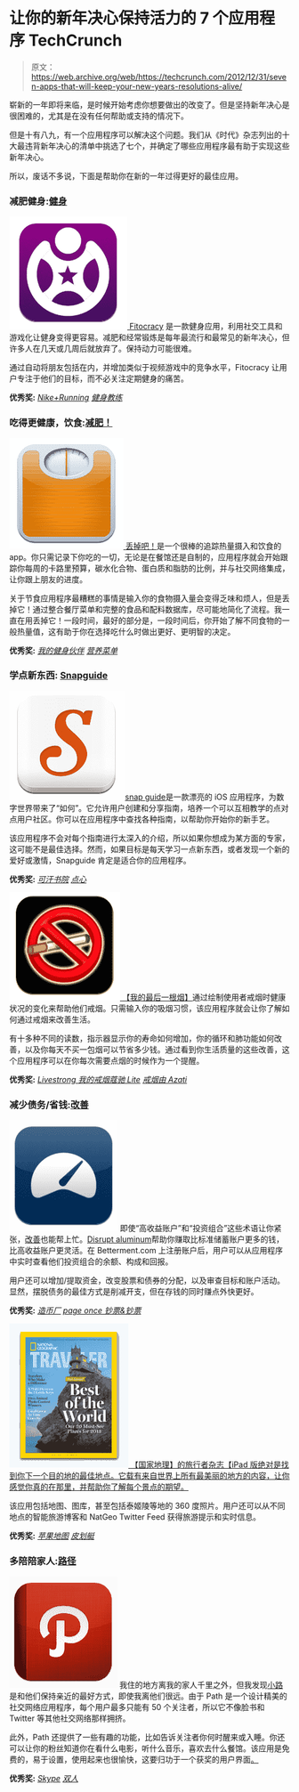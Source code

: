 # 让你的新年决心保持活力的 7 个应用程序 TechCrunch

> 原文：<https://web.archive.org/web/https://techcrunch.com/2012/12/31/seven-apps-that-will-keep-your-new-years-resolutions-alive/>

崭新的一年即将来临，是时候开始考虑你想要做出的改变了。但是坚持新年决心是很困难的，尤其是在没有任何帮助或支持的情况下。

但是十有八九，有一个应用程序可以解决这个问题。我们从《时代》杂志列出的十大最违背新年决心的清单中挑选了七个，并确定了哪些应用程序最有助于实现这些新年决心。

所以，废话不多说，下面是帮助你在新的一年过得更好的最佳应用。

### 减肥健身:[健身](https://web.archive.org/web/20221206172701/https://itunes.apple.com/us/app/fitocracy-free-daily-workout/id509253726?mt=8)

[![Screen Shot 2012-12-31 at 11.18.41 AM](img/7ce7c6b31fc3a8abd821d02100e0de58.png) ](https://web.archive.org/web/20221206172701/https://beta.techcrunch.com/wp-content/uploads/2012/12/screen-shot-2012-12-31-at-11-18-41-am.png) [Fitocracy](https://web.archive.org/web/20221206172701/https://www.fitocracy.com/) 是一款健身应用，利用社交工具和游戏化让健身变得更容易。减肥和经常锻炼是每年最流行和最常见的新年决心，但许多人在几天或几周后就放弃了。保持动力可能很难。

通过自动将朋友包括在内，并增加类似于视频游戏中的竞争水平，Fitocracy 让用户专注于他们的目标，而不必关注定期健身的痛苦。

**优秀奖:**
*[Nike+Running](https://web.archive.org/web/20221206172701/https://itunes.apple.com/us/app/nike+-running/id387771637?mt=8)*
*[健身教练](https://web.archive.org/web/20221206172701/https://itunes.apple.com/us/app/workout-trainer/id395686735?mt=8)*

### 吃得更健康，饮食:[减肥！](https://web.archive.org/web/20221206172701/https://itunes.apple.com/us/app/lose-it!/id297368629?mt=8)

[![Screen Shot 2012-12-31 at 11.19.02 AM](img/958ddd83e578aab7ecec350366e868ce.png) ](https://web.archive.org/web/20221206172701/https://beta.techcrunch.com/wp-content/uploads/2012/12/screen-shot-2012-12-31-at-11-19-02-am.png) [丢掉吧！](https://web.archive.org/web/20221206172701/https://itunes.apple.com/us/app/lose-it!/id297368629?mt=8)是一个很棒的追踪热量摄入和饮食的 app。你只需记录下你吃的一切，无论是在餐馆还是自制的，应用程序就会开始跟踪你每周的卡路里预算，碳水化合物、蛋白质和脂肪的比例，并与社交网络集成，让你跟上朋友的进度。

关于节食应用程序最糟糕的事情是输入你的食物摄入量会变得乏味和烦人，但是丢掉它！通过整合餐厅菜单和完整的食品和配料数据库，尽可能地简化了流程。我一直在用丢掉它！一段时间，最好的部分是，一段时间后，你开始了解不同食物的一般热量值，这有助于你在选择吃什么时做出更好、更明智的决定。

**优秀奖:**
*[我的健身伙伴](https://web.archive.org/web/20221206172701/https://itunes.apple.com/en/app/calorie-counter-diet-tracker/id341232718?mt=8)*
*[营养菜单](https://web.archive.org/web/20221206172701/https://itunes.apple.com/us/app/nutrition-menu-calorie-exercise/id294692235?mt=8)*

### 学点新东西: [Snapguide](https://web.archive.org/web/20221206172701/https://itunes.apple.com/en/app/snapguide/id421477397?mt=8)

[![Screen Shot 2012-12-31 at 11.19.19 AM](img/a44f8945639f77cdec253ad15ce24257.png)](https://web.archive.org/web/20221206172701/https://beta.techcrunch.com/wp-content/uploads/2012/12/screen-shot-2012-12-31-at-11-19-19-am.png)[snap guide](https://web.archive.org/web/20221206172701/https://beta.techcrunch.com/2012/03/29/snapguide-makes-it-super-easy-to-make-and-share-how-to-guides-via-iphone/)是一款漂亮的 iOS 应用程序，为数字世界带来了“如何”。它允许用户创建和分享指南，培养一个可以互相教学的点对点用户社区。你可以在应用程序中查找各种指南，以帮助你开始你的新手艺。

该应用程序不会对每个指南进行太深入的介绍，所以如果你想成为某方面的专家，这可能不是最佳选择。然而，如果目标是每天学习一点新东西，或者发现一个新的爱好或激情，Snapguide 肯定是适合你的应用程序。

**优秀奖:**
*[可汗书院](https://web.archive.org/web/20221206172701/https://itunes.apple.com/us/app/khan-academy/id469863705?mt=8)* *[点心](https://web.archive.org/web/20221206172701/https://itunes.apple.com/us/app/learn-spanish-mindsnacks/id385497068?mt=8)*

[![Screen Shot 2012-12-31 at 11.19.41 AM](img/975b1a23ebd9644479c9bc39799bbb46.png) ](https://web.archive.org/web/20221206172701/https://beta.techcrunch.com/wp-content/uploads/2012/12/screen-shot-2012-12-31-at-11-19-41-am.png) [【我的最后一根烟】](https://web.archive.org/web/20221206172701/https://itunes.apple.com/us/app/my-last-cigarette-stop-smoking/id301043169?mt=8)通过绘制使用者戒烟时健康状况的变化来帮助他们戒烟。只需输入你的吸烟习惯，该应用程序就会让你了解如何通过戒烟来改善生活。

有十多种不同的读数，指示器显示你的寿命如何增加，你的循环和肺功能如何改善，以及你每天不买一包烟可以节省多少钱。通过看到你生活质量的这些改善，这个应用程序可以在你每次需要点烟的时候作为一个提醒。

**优秀奖:**
*[Livestrong 我的戒烟蔻驰 Lite](https://web.archive.org/web/20221206172701/https://itunes.apple.com/us/app/livestrong-myquit-coach-lite/id508671906?mt=8)*
*[戒烟由 Azati](https://web.archive.org/web/20221206172701/https://play.google.com/store/apps/details?id=com.azati.quit)*

### 减少债务/省钱:[改善](https://web.archive.org/web/20221206172701/https://itunes.apple.com/us/app/betterment/id393156562?mt=8)

[![Screen Shot 2012-12-31 at 11.19.59 AM](img/6cadaf13d86a64f515d63916db44fa39.png)](https://web.archive.org/web/20221206172701/https://beta.techcrunch.com/wp-content/uploads/2012/12/screen-shot-2012-12-31-at-11-19-59-am.png) 即使“高收益账户”和“投资组合”这些术语让你紧张，[改善](https://web.archive.org/web/20221206172701/https://itunes.apple.com/us/app/betterment/id393156562?mt=8)也能帮上忙。[Disrupt aluminum](https://web.archive.org/web/20221206172701/https://beta.techcrunch.com/2010/05/24/betterment-wants-to-be-your-new-savings-account/)帮助你赚取比标准储蓄账户更多的钱，比高收益账户更灵活。在 Betterment.com 上注册账户后，用户可以从应用程序中实时查看他们投资组合的余额、构成和回报。

用户还可以增加/提取资金，改变股票和债券的分配，以及审查目标和账户活动。显然，摆脱债务的最佳方式是削减开支，但在存钱的同时赚点外快更好。

**优秀奖:**
*[造币厂](https://web.archive.org/web/20221206172701/https://itunes.apple.com/us/app/mint.com-personal-finance/id300238550?mt=8)*
*[page once 钞票&钞票](https://web.archive.org/web/20221206172701/https://itunes.apple.com/us/app/pageonce-money-bills/id285056092?mt=8)*

[![Screen Shot 2012-12-31 at 11.05.45 AM](img/861d6dbe8549009b70eb7c5508a0cabf.png) ](https://web.archive.org/web/20221206172701/https://beta.techcrunch.com/wp-content/uploads/2012/12/screen-shot-2012-12-31-at-11-05-45-am.png) [【国家地理】的旅行者杂志【iPad 版绝对是找到你下一个目的地的最佳地点。它载有来自世界上所有最美丽的地方的内容，让你感觉你真的在那里，并帮助你了解每个景点的期望。](https://web.archive.org/web/20221206172701/https://itunes.apple.com/us/app/national-geographic-traveler/id482661394)

该应用包括地图、图库，甚至包括泰姬陵等地的 360 度照片。用户还可以从不同地点的智能旅游博客和 NatGeo Twitter Feed 获得旅游提示和实时信息。

**优秀奖:**
*[苹果地图](https://web.archive.org/web/20221206172701/https://beta.techcrunch.com/2012/09/26/the-apple-ios-6-maps-fiasco-clarified-in-3-minutes/)*
*[皮划艇](https://web.archive.org/web/20221206172701/https://itunes.apple.com/us/app/kayak/id305204535?mt=8)*

### 多陪陪家人:[路径](https://web.archive.org/web/20221206172701/https://itunes.apple.com/en/app/path/id403639508?mt=8)

[![Screen Shot 2012-12-31 at 11.20.17 AM](img/b7a3378087f9568dd50d986be2b3227a.png)](https://web.archive.org/web/20221206172701/https://beta.techcrunch.com/wp-content/uploads/2012/12/screen-shot-2012-12-31-at-11-20-17-am.png) 我住的地方离我的家人千里之外，但我发现[小路](https://web.archive.org/web/20221206172701/https://itunes.apple.com/en/app/path/id403639508?mt=8)是和他们保持亲近的最好方式，即使我离他们很远。由于 Path 是一个设计精美的社交网络应用程序，每个用户最多只能有 50 个关注者，所以它不像脸书和 Twitter 等其他社交网络那样拥挤。

此外，Path 还提供了一些有趣的功能，比如告诉关注者你何时醒来或入睡。你还可以让你的粉丝知道你在看什么电影，听什么音乐，喜欢去什么餐馆。该应用是免费的，易于设置，使用起来也很愉快，这要归功于一个获奖的用户界面[。](https://web.archive.org/web/20221206172701/https://beta.techcrunch.com/2011/11/29/paths-second-iteration-is-less-photosharing-and-more-everything-sharing/)

**优秀奖:**
*[Skype](https://web.archive.org/web/20221206172701/https://itunes.apple.com/en/app/skype/id304878510?mt=8)*
*[双人](https://web.archive.org/web/20221206172701/https://itunes.apple.com/us/app/pair/id503663173?mt=8)*